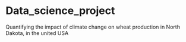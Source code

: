 # Data_science_project
Quantifying the impact of climate change on wheat production in North Dakota,  in the united USA
